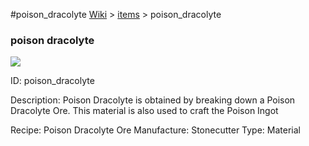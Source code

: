 #poison_dracolyte
<a href="/wiki.html">Wiki</a> > <a href="/posts/wiki/items">items</a> > <a>poison_dracolyte</a>
<div class="iteminfo">
<h3>poison dracolyte</h3>
<img class="pixelimage" src="https://dragon-force-studio.com/images/EF_wiki/poison_dracolyte.png">

<a class="iteminfoitem">ID: poison_dracolyte</a></div>
Description: Poison Dracolyte is obtained by breaking down a Poison Dracolyte Ore.  This material is also used to craft the Poison Ingot

Recipe: Poison Dracolyte Ore
Manufacture:  Stonecutter
Type: Material